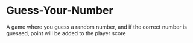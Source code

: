 # Guess-Your-Number
A game where you guess a random number, and if the correct number is guessed, point will be added to the player score 
